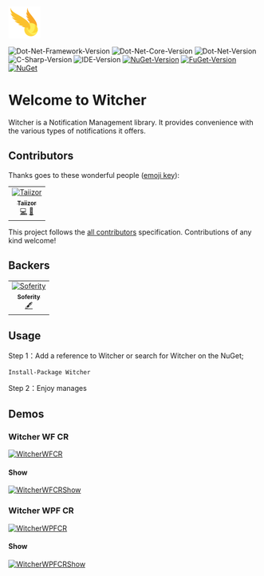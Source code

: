 ![Logo](.images/Logo.png)

![Dot-Net-Framework-Version](https://img.shields.io/badge/.NET%20Framework-%3E%3D4.8-blue)
![Dot-Net-Core-Version](https://img.shields.io/badge/.NET%20Core-%3E%3D3.1-blue)
![Dot-Net-Version](https://img.shields.io/badge/.NET-%3E%3D5.0-blue)
![C-Sharp-Version](https://img.shields.io/badge/C%23-10.0-blue.svg)
![IDE-Version](https://img.shields.io/badge/IDE-VS2022-blue.svg)
[![NuGet-Version](https://img.shields.io/nuget/v/Witcher.svg)](https://www.nuget.org/packages/Witcher)
[![FuGet-Version](https://www.fuget.org/packages/Witcher/badge.svg)](https://www.fuget.org/packages/Witcher)
[![NuGet](https://img.shields.io/nuget/dt/Witcher)](https://www.nuget.org/api/v2/package/Witcher)

# Welcome to Witcher
Witcher is a Notification Management library. It provides convenience with the various types of notifications it offers.

## Contributors

Thanks goes to these wonderful people ([emoji key](https://allcontributors.org/docs/en/emoji-key)):

<table>
  <tr>
    <td align="center">
		<a href="https://github.com/Taiizor">
			<img src="https://avatars3.githubusercontent.com/u/41683699?s=460&v=4" width="80px;" alt="Taiizor"/>
			<br/>
			<sub>
				<b>Taiizor</b>
			</sub>
		</a>
		<br/>
		<a href="https://github.com/Aquilatery/Witcher/commits?author=Taiizor" title="Code">💻</a>
		<a href="https://www.vegalya.com" title="Ideas & Planning, Feedback">🤔</a>
	</td>
  </tr>
</table>

This project follows the [all contributors](https://github.com/all-contributors/all-contributors) specification. Contributions of any kind welcome!

## Backers

<table>
  <tr>
    <td align="center">
		<a href="https://github.com/Soferity">
			<img src="https://avatars3.githubusercontent.com/u/63516515?s=200&v=4" width="80px;" alt="Soferity"/>
			<br/>
			<sub>
				<b>Soferity</b>
			</sub>
		</a>
		<br/>
		<a href="https://github.com/Soferity" target="_blank" title="Content">🖋</a>
	</td>
  </tr>
</table>

## Usage

Step 1：Add a reference to Witcher or search for Witcher on the NuGet;

```Install-Package Witcher```

Step 2：Enjoy manages

## Demos

### Witcher WF CR

[![WitcherWFCR](.screenshots/Witcher_WF_CR.png)](src/Witcher_WF_CR "WitcherWFCR")

#### Show

[![WitcherWFCRShow](.screenshots/Witcher_WF_CR.gif)](src/Witcher_WF_CR "WitcherWFCRShow")

### Witcher WPF CR

[![WitcherWPFCR](.screenshots/Witcher_WPF_CR.png)](src/Witcher_WPF_CR "WitcherWPFCR")

#### Show

[![WitcherWPFCRShow](.screenshots/Witcher_WPF_CR.gif)](src/Witcher_WPF_CR "WitcherWPFCRShow")